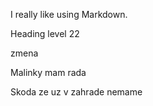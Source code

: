 I really like using Markdown.

Heading level 22

zmena

Malinky mam rada

Skoda ze uz v zahrade nemame



